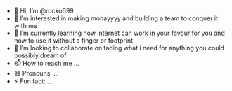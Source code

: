 - 👋 Hi, I’m @rocko699
- 👀 I’m interested in making monayyyy and building a team to conquer it with me
- 🌱 I’m currently learning how internet can work in your favour for you and how to use it without a finger or footprint 
- 💞️ I’m looking to collaborate on tading what i need for anything you could possibly dream of
- 📫 How to reach me ...
- 😄 Pronouns: ...
- ⚡ Fun fact: ...

<!---
rocko699/rocko699 is a ✨ special ✨ repository because its `README.md` (this file) appears on your GitHub profile.
You can click the Preview link to take a look at your changes.
--->
